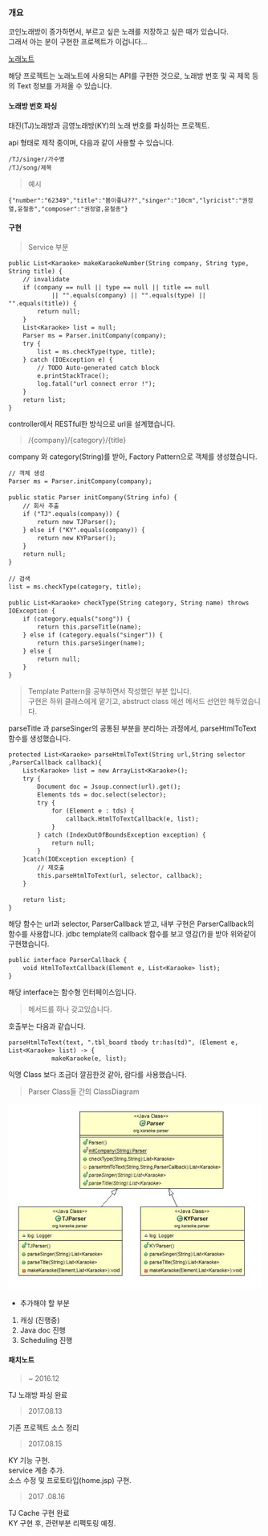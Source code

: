 ### 개요     

코인노래방이 증가하면서, 부르고 싶은 노래를 저장하고 싶은 때가 있습니다.       
그래서 아는 분이 구현한 프로젝트가 이겁니다...     

[노래노트](http://www.noraenote.com/)     

해당 프로젝트는 노래노트에 사용되는 API를 구현한 것으로, 노래방 번호 및 곡 제목 등의 Text 정보를 가져올 수 있습니다.    


#### 노래방 번호 파싱     

태진(TJ)노래방과 금영노래방(KY)의 노래 번호를 파싱하는 프로젝트.      

api 형태로 제작 중이며, 다음과 같이 사용할 수 있습니다.    

	/TJ/singer/가수명  
	/TJ/song/제목     

> 예시   

	{"number":"62349","title":"봄이좋냐??","singer":"10cm","lyricist":"권정열,윤철종","composer":"권정열,윤철종"}   

    
#### 구현       

> Service 부분     

	public List<Karaoke> makeKaraokeNumber(String company, String type, String title) {
		// invalidate
		if (company == null || type == null || title == null 
				|| "".equals(company) || "".equals(type) || "".equals(title)) {
			return null;
		}
		List<Karaoke> list = null;
		Parser ms = Parser.initCompany(company);
		try {
			list = ms.checkType(type, title);
		} catch (IOException e) {
			// TODO Auto-generated catch block
			e.printStackTrace();
			log.fatal("url connect error !");
		}
		return list;
	}   

controller에서 RESTful한 방식으로 url을 설계했습니다.       

> /{company}/{category}/{title}       
 
company 와 category(String)를 받아, Factory Pattern으로 객체를 생성했습니다.    
    
	// 객체 생성
	Parser ms = Parser.initCompany(company);

	public static Parser initCompany(String info) {
		// 회사 추출
		if ("TJ".equals(company)) {
			return new TJParser();
		} else if ("KY".equals(company)) {
			return new KYParser();
		}
		return null;
	} 

	// 검색 
	list = ms.checkType(category, title);     

	public List<Karaoke> checkType(String category, String name) throws IOException {
		if (category.equals("song")) {
			return this.parseTitle(name);
		} else if (category.equals("singer")) {
			return this.parseSinger(name);
		} else {
			return null;
		}
	}      

> Template Pattern을 공부하면서 작성했던 부분 입니다.  
> 구현은 하위 클래스에게 맡기고, abstruct class 에선 메서드 선언만 해두었습니다.     

parseTitle 과 parseSinger의 공통된 부분을 분리하는 과정에서, parseHtmlToText 함수를 생성했습니다.   

	protected List<Karaoke> parseHtmlToText(String url,String selector ,ParserCallback callback){
		List<Karaoke> list = new ArrayList<Karaoke>();
		try {
			Document doc = Jsoup.connect(url).get();
			Elements tds = doc.select(selector);
			try {
				for (Element e : tds) {
					callback.HtmlToTextCallback(e, list);
				}
			} catch (IndexOutOfBoundsException exception) {
				return null;
			}
		}catch(IOException exception) {
			// 재호출
			this.parseHtmlToText(url, selector, callback);
		}
	
		return list;
	}
해당 함수는 url과 selector, ParserCallback 받고, 내부 구현은 ParserCallback의 함수를 사용합니다. jdbc template의 callback 함수를 보고 영감(?)을 받아 위와같이 구현했습니다.         

	public interface ParserCallback {
		void HtmlToTextCallback(Element e, List<Karaoke> list);
	}

해당 interface는 함수형 인터페이스입니다.   
 
> 메서드를 하나 갖고있습니다.     

호출부는 다음과 같습니다.     

	parseHtmlToText(text, ".tbl_board tbody tr:has(td)", (Element e, List<Karaoke> list) -> {
				makeKaraoke(e, list);     

익명 Class 보다 조금더 깔끔한것 같아, 람다를 사용했습니다.     



> Parser Class들 간의 ClassDiagram  

<img src="./classDiagram.jpg" >          



+ 추가해야 할 부분  
    
      
 1. 캐싱 (진행중)
 2. Java doc 진행 
 3. Scheduling 진행 


#### 패치노트   

> ~ 2016.12       
      
TJ 노래방 파싱 완료 
	 
> 2017.08.13     

기존 프로젝트 소스 정리      

> 2017.08.15 
     
KY 기능 구현.    
service 계층 추가.      
소스 수정 및 프로토타입(home.jsp) 구현.     

> 2017 .08.16

TJ Cache 구현 완료       
KY 구현 후, 관련부분 리펙토링 예정.       




